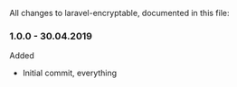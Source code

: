 All changes to laravel-encryptable, documented in this file:

### 1.0.0 - 30.04.2019
Added
- Initial commit, everything